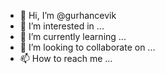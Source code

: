 - 👋 Hi, I’m @gurhancevik
- 👀 I’m interested in ...
- 🌱 I’m currently learning ...
- 💞️ I’m looking to collaborate on ...
- 📫 How to reach me ...

<!---
gurhancevik/gurhancevik is a ✨ special ✨ repository because its `README.md` (this file) appears on your GitHub profile.
You can click the Preview link to take a look at your changes.
--->
